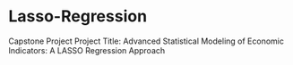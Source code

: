 # Lasso-Regression
Capstone Project
Project Title:
Advanced Statistical Modeling of Economic Indicators: A LASSO Regression Approach
